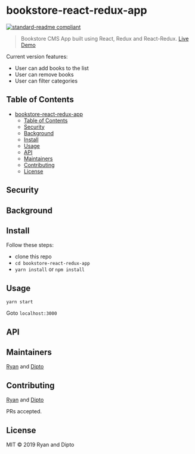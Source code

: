 # bookstore-react-redux-app

[![standard-readme compliant](https://img.shields.io/badge/standard--readme-OK-green.svg?style=flat-square)](https://github.com/RichardLitt/standard-readme)

> Bookstore CMS App built using React, Redux and React-Redux. [Live Demo](https://ryto-react-redux-bookstore.netlify.com/)

Current version features:

- User can add books to the list
- User can remove books
- User can filter categories

## Table of Contents

- [bookstore-react-redux-app](#bookstore-react-redux-app)
  - [Table of Contents](#table-of-contents)
  - [Security](#security)
  - [Background](#background)
  - [Install](#install)
  - [Usage](#usage)
  - [API](#api)
  - [Maintainers](#maintainers)
  - [Contributing](#contributing)
  - [License](#license)

## Security

## Background

## Install

Follow these steps:
  - clone this repo
  - `cd bookstore-react-redux-app`
  - `yarn install` or `npm install`

## Usage

```
yarn start
```

Goto `localhost:3000`

## API

## Maintainers

  [Ryan](https://github.com/rvvergara) and [Dipto](https://github.com/dipto0321)

## Contributing

  [Ryan](https://github.com/rvvergara) and [Dipto](https://github.com/dipto0321)

PRs accepted.

## License

MIT © 2019 Ryan and Dipto
